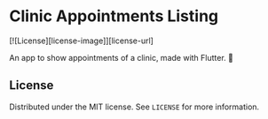 # Clinic Appointments Listing
  
[![License][license-image]][license-url] 

An app to show appointments of a clinic, made with Flutter. 🚀

## License

Distributed under the MIT license. See ``LICENSE`` for more information.

